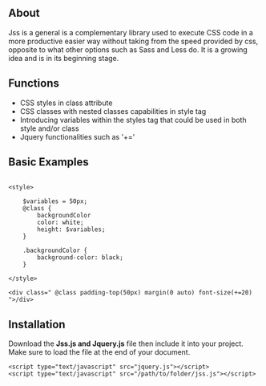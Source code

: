 ## About

Jss is a general is a complementary library used to execute CSS code in a more productive easier way without taking from the speed provided by css, opposite to what other options such as Sass and Less do. It is a growing idea and is in its beginning stage.

## Functions

- CSS styles in class attribute
- CSS classes with nested classes capabilities in style tag
- Introducing variables within the styles tag that could be used in both style and/or class
- Jquery functionalities such as '+='

## Basic Examples

```

<style>

    $variables = 50px;
    @class {
        backgroundColor
        color: white;
        height: $variables;
    }
    
    .backgroundColor {
        background-color: black;
    }

</style>

<div class=" @class padding-top(50px) margin(0 auto) font-size(+=20) ">/div>

```

## Installation

Download the **Jss.js and Jquery.js** file then include it into your project. Make sure to load the file at the end of your document. 

```
<script type="text/javascript" src="jquery.js"></script>
<script type="text/javascript" src="/path/to/folder/jss.js"></script>

```
